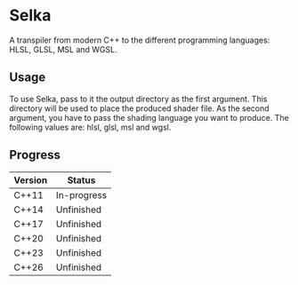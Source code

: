 # Selka

A transpiler from modern C++ to the different programming languages: HLSL, GLSL, MSL and WGSL.


## Usage

To use Selka, pass to it the output directory as the first argument. This directory will be used to place the produced shader file. As the second argument, you have to pass the shading language you want to produce. The following values are: hlsl, glsl, msl and wgsl.


## Progress

| Version      | Status      |
|--------------|-------------|
| C++11        | In-progress |
| C++14        | Unfinished  |
| C++17        | Unfinished  |
| C++20        | Unfinished  |
| C++23        | Unfinished  |
| C++26        | Unfinished  |